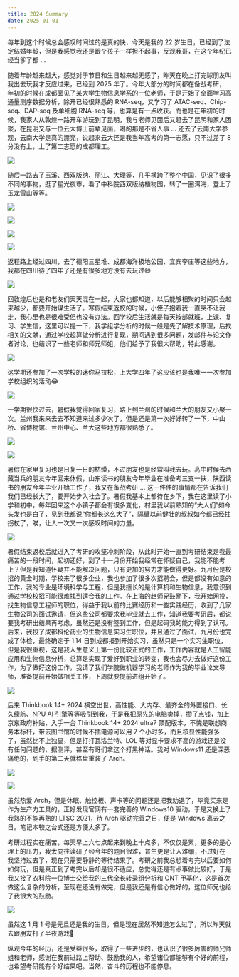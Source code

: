 ```yaml
---
title: 2024 Summary
date: 2025-01-01
---
```


每年到这个时候总会感叹时间过的是真的快，今天是我的 22 岁生日，已经到了法定结婚年龄，但是我感觉我还是跟个孩子一样担不起事，反观我哥，在这个年纪已经当爹了都 ... 

<!--more-->

随着年龄越来越大，感觉对于节日和生日越来越无感了，昨天在晚上打完球朋友叫我出去玩我才反应过来，已经到 2025 年了。今年大部分的时间都在备战考研，年初的时候在成都面见了某大学生物信息学系的一位老师，于是开始了全面学习高通量测序数据分析，除开已经很熟悉的 RNA-seq，又学习了 ATAC-seq、Chip-seq、DAP-seq 及单细胞 RNA-seq 等，也算是有一点收获。而也是在年初的时候，我家人从敦煌一路开车游玩到了昆明，我与老师见面后又赶去了昆明和家人团聚，在昆明又与一位云大博士前辈见面，喝的那是不省人事 ... 还去了云南大学参观，云南大学是真的漂亮，说起来云大还是我当年高考的第一志愿，只不过差了 8 分没有上，上了第二志愿的成都理工。

![](/i/20250101155438.jpg)

随后一路去了玉溪、西双版纳、丽江、大理等，几乎横跨了整个中国，见识了很多不同的事物，逛了星光夜市，看了中科院西双版纳植物园，转了一圈洱海，登上了玉龙雪山等等。

![](/i/20250101155824.jpg)

![](/i/20250101155453.jpg)

![](/i/20250101155734.jpg)

![](/i/20250101155805.jpg)

返程路上经过四川，去了德阳三星堆、成都海洋极地公园、宜宾李庄等这些地方，我都在四川待了四年了还是有很多地方没有去玩过😅

![](/i/20250101155908.jpg)

回敦煌后也是和老友们天天混在一起，大家也都知道，以后能够相聚的时间只会越来越少，都要开始谋生活了。寒假结束返校的时候，小侄子抱着我一直哭不让我走，我心里也是很难受但也没有办法。回学校后生活就是每天按部就班，上课、复习、学生信，这里可以提一下，我学组学分析的时候一般是先了解技术原理，后找相关的文献，通过学校超算做分析进行复现，期间遇到很多问题，发邮件与论文作者讨论，也结识了一些老师和师兄师姐，他们给予了我很大帮助，特此感谢。

![](/i/20250101160137.jpg)

这学期还参加了一次学校的迷你马拉松，上大学四年了这应该也是我唯一一次参加学校组织的活动😂

![](/i/20250101160503.jpg)

一学期很快过去，暑假我觉得回家复习，路上到兰州的时候和兰大的朋友又小聚一次。兰州我来来去去不知道来过多少次了，但是还是第一次好好转了一下，中山桥、省博物馆、兰州中心、兰大这些地方都很熟悉了。

![](/i/20250101160707.jpg)

![](/i/20250101160731.jpg)

暑假在家里复习也是日复一日的枯燥，不过朋友也是经常叫我去玩。高中时候去西藏当兵的朋友今年回来休假，山东读书的朋友今年毕业在准备考三支一扶，陕西读书的朋友今年毕业开始工作了，我又在备战考研 ... 这一件件的事情都在告诉我们我们已经长大了，要开始步入社会了。暑假我基本上都待在乡下，我在这里读了小学和初中，每年回来这个小镇子都会有很多变化，村里我以前熟知的“大人们”如今头发也是白了，见到我都说“你都长这么大了”，隔壁以前健壮的叔叔如今都已经拄拐杖了，唉，让人一次又一次感叹时间的力量。

![](/i/20250101160804.jpg)

暑假结束返校后就进入了考研的攻坚冲刺阶段，从此时开始一直到考研结束是我最痛苦的一段时间，起初还好，到了十一月份开始我经常在怀疑自己，我能不能考上？但是我知道怀疑并不能解决问题，只有更加的努力才能做得更好。九月份是校招的黄金时期，学校来了很多企业，我也参加了很多次招聘会，但是都没有如意的工作，我的专业是环境科学与工程，但是我擅长的是计算机和生物信息，我意识到通过学校校招可能很难找到适合我的工作。在上海的赵师兄鼓励下，我开始网投，找生物信息工程师的职位，得益于我以前的比赛经历和一些实践经历，收到了几家生物公司的面试邀请，但这些公司都要求我毕业就去工作，知道我要考研后，都说要我考研出结果再考虑，虽然还是没有签到工作，但是起码我的能力得到了认可。后来，我投了成都科伦药业的生物信息实习生职位，并且通过了面试，九月份也完成了体检，最终确定于 1.14 日到成都报到开始实习，虽然只是一个实习生职位，但是我很重视，这是我人生意义上第一份比较正式的工作，工作内容就是人工智能应用和生物信息分析，总算是实现了爱好到职业的转变，我也会尽力去做好这份工作，为了做好这份工作，我请了我们学院做机器学习的老师作为我的毕业论文导师，准备提前开始做相关工作，下周就要提前进组开始了。

![](/i/20250101161303.jpg)

后来 Thinkbook 14+ 2024 横空出世，高性能、大内存、最齐全的外置接口、长久续航、NPU AI 引擎等等吸引到我，于是我把原先的电脑卖掉，攒了点钱，加上京东政府补贴，入手一台 Thinkbook 14+ 2024 ultra7 顶配版本，不愧是联想商务本标杆，带去图书馆的时候不插电源可以用 7 个小时多，而且核显性能强多了，虽然比不上独显，但是打打瓦洛兰特、LOL 等对显卡要求不高的游戏还是没有任何问题的，据测评，甚至有哥们拿这个打黑神话。我对 Windows11 还是深恶痛绝的，到手的第二天就格盘重装了 Arch。

![](/i/20250101162637.jpg)

![](/i/20250101162545.jpg)

虽然热爱 Arch，但是休眠、触控板、声卡等的问题还是把我劝退了，毕竟买来是作为生产力工具的，正好发现官网有一套完善的 Windows10 驱动，于是又换上了我熟的不能再熟的 LTSC 2021，待 Arch 驱动完善之日，便是 Windows 离去之日。笔记本较之台式还是方便太多了。

考研过程实在痛苦，每天早上六七点起来到晚上十点多，不仅仅是累，更多的是心理上的压力，我太向往读研了😥今年的题目很难，普生更是让人难绷，不过好在我坚持过去了，现在只需要静静的等待结果了。考研之前我总想着考完以后要如何如何玩，但是真正到了考完以后却是很不适应，总觉得还是有点事做比较好，于是我又接了农科院一位博士交给我的三代全长转录组分析和 ONT 甲基化，这是首次做这么复杂的分析，至现在还没有做完，但是我还是有信心做好的，这位师兄也给了我很大的鼓励。

![](/i/20250101161451.jpg)

虽然这 1 月 1 号是元旦还是我的生日，但是现在居然不知道怎么过了，所以昨天就去跟朋友打了半夜游戏🤣

纵观今年的经历，还是受益很多，取得了一些进步的，也认识了很多厉害的师兄师姐和老师，感谢在我前进路上帮助、鼓励我的人，希望诸位都能够有个好的前程，也希望考研能有个好结果吧。当然，奋斗的历程也不能停息。